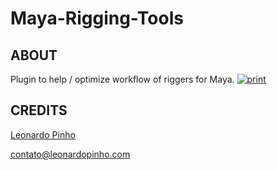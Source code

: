 Maya-Rigging-Tools
=========================

ABOUT
----------  
Plugin to help / optimize workflow of riggers for Maya.
[![print](http://leonardopinho.com.br/imgs/mrt.jpg)](http://www.leonardopinho.com.br/)



CREDITS
-----
[Leonardo Pinho](http:/www.github.com/leonardopinho)

contato@leonardopinho.com
